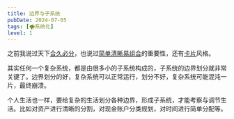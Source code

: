 ```yaml
---
title: 边界与子系统
pubDate: 2024-07-05
tags: [🌪系统化]
level: 1
---
```


之前我说过天下[合久必分]，也说过[简单清晰易组合]的重要性，还有[卡片]风格。

其实任何一个复杂系统，都是由很多小的子系统构成的，子系统的边界划分就非常关键了。边界划分的好，复杂系统可以正常运行，划分不好，复杂系统可能混沌一片，最终崩溃。

个人生活也一样，要给复杂的生活划分各种边界，形成子系统，才能考察与调节生活。比如对资产进行清晰的分割，对现金账户分类规划，对时间进行简单分配等。

[合久必分]: /xyy/20240630e
[简单清晰易组合]: /xyy/20240703a
[卡片]: /xyy/20240625
